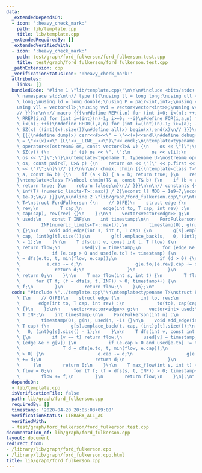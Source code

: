 ```yaml
---
data:
  _extendedDependsOn:
  - icon: ':heavy_check_mark:'
    path: lib/template.cpp
    title: lib/template.cpp
  _extendedRequiredBy: []
  _extendedVerifiedWith:
  - icon: ':heavy_check_mark:'
    path: test/graph/ford_fulkerson/ford_fulkerson.test.cpp
    title: test/graph/ford_fulkerson/ford_fulkerson.test.cpp
  _pathExtension: cpp
  _verificationStatusIcon: ':heavy_check_mark:'
  attributes:
    links: []
  bundledCode: "#line 1 \"lib/template.cpp\"\n\n\n#include <bits/stdc++.h>\nusing\
    \ namespace std;\n\n// type {{{\nusing ll = long long;\nusing ull = unsigned long\
    \ long;\nusing ld = long double;\nusing P = pair<int,int>;\nusing vi = vector<int>;\n\
    using vll = vector<ll>;\nusing vvi = vector<vector<int>>;\nusing vvll = vector<vector<ll>>;\n\
    // }}}\n\n\n// macro {{{\n#define REP(i,n) for (int i=0; i<(n); ++i)\n#define\
    \ RREP(i,n) for (int i=(int)(n)-1; i>=0; --i)\n#define FOR(i,a,n) for (int i=(a);\
    \ i<(n); ++i)\n#define RFOR(i,a,n) for (int i=(int)(n)-1; i>=(a); --i)\n\n#define\
    \ SZ(x) ((int)(x).size())\n#define all(x) begin(x),end(x)\n// }}}\n\n\n// debug\
    \ {{{\n#define dump(x) cerr<<#x<<\" = \"<<(x)<<endl\n#define debug(x) cerr<<#x<<\"\
    \ = \"<<(x)<<\" (L\"<<__LINE__<<\")\"<< endl;\n\ntemplate<typename T>\nostream&\
    \ operator<<(ostream& os, const vector<T>& v) {\n    os << \"[\";\n    REP (i,\
    \ SZ(v)) {\n        if (i) os << \", \";\n        os << v[i];\n    }\n    return\
    \ os << \"]\";\n}\n\ntemplate<typename T, typename U>\nostream& operator<<(ostream&\
    \ os, const pair<T, U>& p) {\n    return os << \"(\" << p.first << \" \" << p.second\
    \ << \")\";\n}\n// }}}\n\n\n// chmax, chmin {{{\ntemplate<class T>\nbool chmax(T&\
    \ a, const T& b) {\n    if (a < b) { a = b; return true; }\n    return false;\n\
    }\ntemplate<class T>\nbool chmin(T& a, const T& b) {\n    if (b < a) { a = b;\
    \ return true; }\n    return false;\n}\n// }}}\n\n\n// constants {{{\n#define\
    \ inf(T) (numeric_limits<T>::max() / 2)\nconst ll MOD = 1e9+7;\nconst ld EPS =\
    \ 1e-9;\n// }}}\n\n\n#line 2 \"lib/graph/ford_fulkerson.cpp\"\n\ntemplate<typename\
    \ T>\nstruct FordFulkerson {\n    // O(FE)\n    struct edge {\n        int to,\
    \ rev;\n        T cap;\n        edge(int to, T cap, int rev) :\n            to(to),\
    \ cap(cap), rev(rev) {}\n    };\n\n    vector<vector<edge>> g;\n    vector<int>\
    \ used;\n    const T INF;\n    int timestamp;\n\n    FordFulkerson(int n) :\n\
    \        INF(numeric_limits<T>::max()),\n        timestamp(0), g(n), used(n, -1)\
    \ {}\n\n    void add_edge(int s, int t, T cap) {\n        g[s].emplace_back(t,\
    \ cap, (int)g[t].size());\n        g[t].emplace_back(s,   0, (int)g[s].size()\
    \ - 1);\n    }\n\n    T dfs(int v, const int t, T flow) {\n        if (v == t)\
    \ return flow;\n        used[v] = timestamp;\n        for (edge &e : g[v]) {\n\
    \            if (e.cap > 0 and used[e.to] != timestamp) {\n                T d\
    \ = dfs(e.to, t, min(flow, e.cap));\n                if (d > 0) {\n          \
    \          e.cap -= d;\n                    g[e.to][e.rev].cap += d;\n       \
    \             return d;\n                }\n            }\n        }\n       \
    \ return 0;\n    }\n\n    T max_flow(int s, int t) {\n        T flow = 0;\n  \
    \      for (T f; (f = dfs(s, t, INF)) > 0; timestamp++) {\n            flow +=\
    \ f;\n        }\n        return flow;\n    }\n};\n"
  code: "#include \"../template.cpp\"\n\ntemplate<typename T>\nstruct FordFulkerson\
    \ {\n    // O(FE)\n    struct edge {\n        int to, rev;\n        T cap;\n \
    \       edge(int to, T cap, int rev) :\n            to(to), cap(cap), rev(rev)\
    \ {}\n    };\n\n    vector<vector<edge>> g;\n    vector<int> used;\n    const\
    \ T INF;\n    int timestamp;\n\n    FordFulkerson(int n) :\n        INF(numeric_limits<T>::max()),\n\
    \        timestamp(0), g(n), used(n, -1) {}\n\n    void add_edge(int s, int t,\
    \ T cap) {\n        g[s].emplace_back(t, cap, (int)g[t].size());\n        g[t].emplace_back(s,\
    \   0, (int)g[s].size() - 1);\n    }\n\n    T dfs(int v, const int t, T flow)\
    \ {\n        if (v == t) return flow;\n        used[v] = timestamp;\n        for\
    \ (edge &e : g[v]) {\n            if (e.cap > 0 and used[e.to] != timestamp) {\n\
    \                T d = dfs(e.to, t, min(flow, e.cap));\n                if (d\
    \ > 0) {\n                    e.cap -= d;\n                    g[e.to][e.rev].cap\
    \ += d;\n                    return d;\n                }\n            }\n   \
    \     }\n        return 0;\n    }\n\n    T max_flow(int s, int t) {\n        T\
    \ flow = 0;\n        for (T f; (f = dfs(s, t, INF)) > 0; timestamp++) {\n    \
    \        flow += f;\n        }\n        return flow;\n    }\n};\n"
  dependsOn:
  - lib/template.cpp
  isVerificationFile: false
  path: lib/graph/ford_fulkerson.cpp
  requiredBy: []
  timestamp: '2020-04-20 20:05:03+09:00'
  verificationStatus: LIBRARY_ALL_AC
  verifiedWith:
  - test/graph/ford_fulkerson/ford_fulkerson.test.cpp
documentation_of: lib/graph/ford_fulkerson.cpp
layout: document
redirect_from:
- /library/lib/graph/ford_fulkerson.cpp
- /library/lib/graph/ford_fulkerson.cpp.html
title: lib/graph/ford_fulkerson.cpp
---
```

